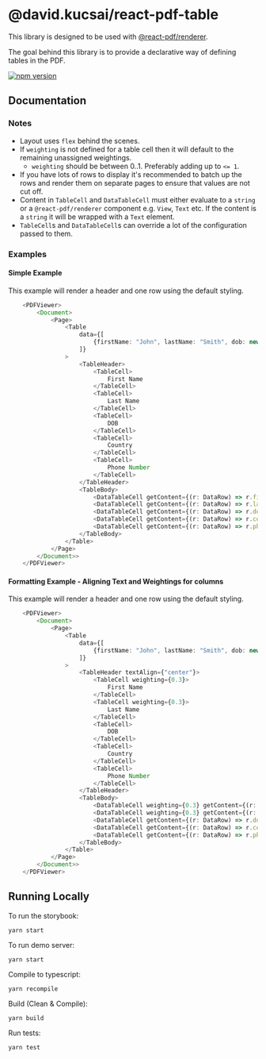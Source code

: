 # @david.kucsai/react-pdf-table

This library is designed to be used with [@react-pdf/renderer](https://www.npmjs.com/package/@react-pdf/renderer).

The goal behind this library is to provide a declarative way of defining tables in the PDF.

[![npm version](http://img.shields.io/npm/v/@david.kucsai/react-pdf-table.svg?style=flat)](https://npmjs.org/package/@david.kucsai/react-pdf-table "View this project on npm")


## Documentation

### Notes

- Layout uses `flex` behind the scenes. 
- If `weighting` is not defined for a table cell then it will default to the remaining unassigned weightings.
    - `weighting` should be between 0..1. Preferably adding up to `<= 1`.
- If you have lots of rows to display it's recommended to batch up the rows and render them on separate pages to ensure 
    that values are not cut off.
- Content in `TableCell` and `DataTableCell` must either evaluate to a `string` or a `@react-pdf/renderer` component
e.g. `View`, `Text` etc. If the content is a `string` it will be wrapped with a `Text` element.
- `TableCell`s and `DataTableCell`s can override a lot of the configuration passed to them.

### Examples

#### Simple Example

This example will render a header and one row using the default styling.

```typescript jsx
    <PDFViewer>
        <Document>
            <Page>
                <Table
                    data={[
                        {firstName: "John", lastName: "Smith", dob: new Date(2000, 1, 1), country: "Australia", "xxx-0000-0000"}
                    ]}
                >
                    <TableHeader>
                        <TableCell>
                            First Name
                        </TableCell>
                        <TableCell>
                            Last Name
                        </TableCell>
                        <TableCell>
                            DOB
                        </TableCell>
                        <TableCell>
                            Country
                        </TableCell>
                        <TableCell>
                            Phone Number
                        </TableCell>
                    </TableHeader>
                    <TableBody>
                        <DataTableCell getContent={(r: DataRow) => r.firstName}/>
                        <DataTableCell getContent={(r: DataRow) => r.lastName}/>
                        <DataTableCell getContent={(r: DataRow) => r.dob.toLocaleString()}/>
                        <DataTableCell getContent={(r: DataRow) => r.country}/>
                        <DataTableCell getContent={(r: DataRow) => r.phoneNumber}/>
                    </TableBody>
                </Table>
            </Page>
        </Document>>
    </PDFViewer>
```

#### Formatting Example - Aligning Text and Weightings for columns

This example will render a header and one row using the default styling.

```typescript jsx
    <PDFViewer>
        <Document>
            <Page>
                <Table
                    data={[
                        {firstName: "John", lastName: "Smith", dob: new Date(2000, 1, 1), country: "Australia", "xxx-0000-0000"}
                    ]}
                >
                    <TableHeader textAlign={"center"}>
                        <TableCell weighting={0.3}>
                            First Name
                        </TableCell>
                        <TableCell weighting={0.3}>
                            Last Name
                        </TableCell>
                        <TableCell>
                            DOB
                        </TableCell>
                        <TableCell>
                            Country
                        </TableCell>
                        <TableCell>
                            Phone Number
                        </TableCell>
                    </TableHeader>
                    <TableBody>
                        <DataTableCell weighting={0.3} getContent={(r: DataRow) => r.firstName}/>
                        <DataTableCell weighting={0.3} getContent={(r: DataRow) => r.lastName}/>
                        <DataTableCell getContent={(r: DataRow) => r.dob.toLocaleString()}/>
                        <DataTableCell getContent={(r: DataRow) => r.country}/>
                        <DataTableCell getContent={(r: DataRow) => r.phoneNumber}/>
                    </TableBody>
                </Table>
            </Page>
        </Document>>
    </PDFViewer>
```

## Running Locally

To run the storybook:
```
yarn start
```

To run demo server:
```
yarn start
```

Compile to typescript: 
```
yarn recompile
```

Build (Clean & Compile):
```
yarn build
```

Run tests:
```
yarn test
```
